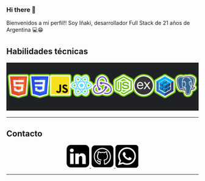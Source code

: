### Hi there 👋

Bienvenidos a mi perfil!! Soy Iñaki, desarrollador Full Stack de 21 años de Argentina 💻😁

## Habilidades técnicas

<p align="center">
<img src="https://github.com/inakiotegui/inakiotegui/blob/main/AABANNER.png"/>
</p>

---

## Contacto 

<p align="center">
    <a href="https://www.linkedin.com/in/i%C3%B1akiotegui/">
      <img src='https://github.com/inakiotegui/inakiotegui/blob/main/linkedIn_PNG22.png' alt='linkedin' height='60'>
    </a>
      <a href="https://github.com/inakiotegui">
      <img src='https://github.com/inakiotegui/inakiotegui/blob/main/github-154-675675.png' alt='github' height='60'>
    </a>
    <a href="https://api.whatsapp.com/send?phone=5492477469432">
      <img src='https://github.com/inakiotegui/inakiotegui/blob/main/Sin%20t%C3%ADtulo-1.png' alt='whatsapp' height='60'>
    </a>
</p>

---
<!--
**inakiotegui/inakiotegui** is a ✨ _special_ ✨ repository because its `README.md` (this file) appears on your GitHub profile.

Here are some ideas to get you started:

- 🔭 I’m currently working on ...
- 🌱 I’m currently learning ...
- 👯 I’m looking to collaborate on ...
- 🤔 I’m looking for help with ...
- 💬 Ask me about ...
- 📫 How to reach me: ...
- 😄 Pronouns: ...
- ⚡ Fun fact: ...
-->

